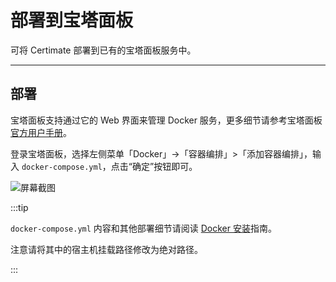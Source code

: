 ﻿# 部署到宝塔面板

可将 Certimate 部署到已有的宝塔面板服务中。

---

## 部署

宝塔面板支持通过它的 Web 界面来管理 Docker 服务，更多细节请参考宝塔面板[官方用户手册](https://www.bt.cn/bbs/forum.php?mod=viewthread&tid=95674)。

登录宝塔面板，选择左侧菜单「Docker」->「容器编排」>「添加容器编排」，输入 `docker-compose.yml`，点击“确定”按钮即可。

![屏幕截图](https://github.com/certimate-go/docs/blob/main/assets/gh/installation_aapanel.zh.png?raw=true)

:::tip

`docker-compose.yml` 内容和其他部署细节请阅读 [Docker 安装](/docs/getting-started/installation/docker)指南。

注意请将其中的宿主机挂载路径修改为绝对路径。

:::

